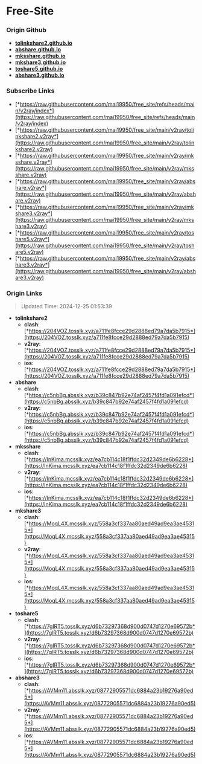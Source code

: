 # Free-Site

### Origin Github

- [**tolinkshare2.github.io**](https://github.com/tolinkshare2/tolinkshare2.github.io)
- [**abshare.github.io**](https://github.com/abshare/abshare.github.io)
- [**mksshare.github.io**](https://github.com/mksshare/mksshare.github.io)
- [**mkshare3.github.io**](https://github.com/mkshare3/mkshare3.github.io)
- [**toshare5.github.io**](https://github.com/toshare5/toshare5.github.io)
- [**abshare3.github.io**](https://github.com/abshare3/abshare3.github.io)

### Subscribe Links

- [*https://raw.githubusercontent.com/mai19950/free_site/refs/heads/main/v2ray/index*](https://raw.githubusercontent.com/mai19950/free_site/refs/heads/main/v2ray/index)
- [*https://raw.githubusercontent.com/mai19950/free_site/main/v2ray/tolinkshare2.v2ray*](https://raw.githubusercontent.com/mai19950/free_site/main/v2ray/tolinkshare2.v2ray)
- [*https://raw.githubusercontent.com/mai19950/free_site/main/v2ray/mksshare.v2ray*](https://raw.githubusercontent.com/mai19950/free_site/main/v2ray/mksshare.v2ray)
- [*https://raw.githubusercontent.com/mai19950/free_site/main/v2ray/abshare.v2ray*](https://raw.githubusercontent.com/mai19950/free_site/main/v2ray/abshare.v2ray)
- [*https://raw.githubusercontent.com/mai19950/free_site/main/v2ray/mkshare3.v2ray*](https://raw.githubusercontent.com/mai19950/free_site/main/v2ray/mkshare3.v2ray)
- [*https://raw.githubusercontent.com/mai19950/free_site/main/v2ray/toshare5.v2ray*](https://raw.githubusercontent.com/mai19950/free_site/main/v2ray/toshare5.v2ray)
- [*https://raw.githubusercontent.com/mai19950/free_site/main/v2ray/abshare3.v2ray*](https://raw.githubusercontent.com/mai19950/free_site/main/v2ray/abshare3.v2ray)

### Origin Links

> Updated Time: 2024-12-25 01:53:39

- **tolinkshare2**
  - **clash**: [*https://204VOZ.tosslk.xyz/a711fe8fcce29d2888ed79a7da5b7915*](https://204VOZ.tosslk.xyz/a711fe8fcce29d2888ed79a7da5b7915)
  - **v2ray**: [*https://204VOZ.tosslk.xyz/a711fe8fcce29d2888ed79a7da5b7915*](https://204VOZ.tosslk.xyz/a711fe8fcce29d2888ed79a7da5b7915)
  - **ios**: [*https://204VOZ.tosslk.xyz/a711fe8fcce29d2888ed79a7da5b7915*](https://204VOZ.tosslk.xyz/a711fe8fcce29d2888ed79a7da5b7915)
- **abshare**
  - **clash**: [*https://c5nbBg.absslk.xyz/b39c847b92e74af2457f4fd1a091efcd*](https://c5nbBg.absslk.xyz/b39c847b92e74af2457f4fd1a091efcd)
  - **v2ray**: [*https://c5nbBg.absslk.xyz/b39c847b92e74af2457f4fd1a091efcd*](https://c5nbBg.absslk.xyz/b39c847b92e74af2457f4fd1a091efcd)
  - **ios**: [*https://c5nbBg.absslk.xyz/b39c847b92e74af2457f4fd1a091efcd*](https://c5nbBg.absslk.xyz/b39c847b92e74af2457f4fd1a091efcd)
- **mksshare**
  - **clash**: [*https://InKima.mcsslk.xyz/ea7cb114c18f1ffdc32d2349de6b6228*](https://InKima.mcsslk.xyz/ea7cb114c18f1ffdc32d2349de6b6228)
  - **v2ray**: [*https://InKima.mcsslk.xyz/ea7cb114c18f1ffdc32d2349de6b6228*](https://InKima.mcsslk.xyz/ea7cb114c18f1ffdc32d2349de6b6228)
  - **ios**: [*https://InKima.mcsslk.xyz/ea7cb114c18f1ffdc32d2349de6b6228*](https://InKima.mcsslk.xyz/ea7cb114c18f1ffdc32d2349de6b6228)
- **mkshare3**
  - **clash**: [*https://MoqL4X.mcsslk.xyz/558a3cf337aa80aed49ad9ea3ae45315*](https://MoqL4X.mcsslk.xyz/558a3cf337aa80aed49ad9ea3ae45315)
  - **v2ray**: [*https://MoqL4X.mcsslk.xyz/558a3cf337aa80aed49ad9ea3ae45315*](https://MoqL4X.mcsslk.xyz/558a3cf337aa80aed49ad9ea3ae45315)
  - **ios**: [*https://MoqL4X.mcsslk.xyz/558a3cf337aa80aed49ad9ea3ae45315*](https://MoqL4X.mcsslk.xyz/558a3cf337aa80aed49ad9ea3ae45315)
- **toshare5**
  - **clash**: [*https://7glRT5.tosslk.xyz/d6b73297368d900d0747d1270e69572b*](https://7glRT5.tosslk.xyz/d6b73297368d900d0747d1270e69572b)
  - **v2ray**: [*https://7glRT5.tosslk.xyz/d6b73297368d900d0747d1270e69572b*](https://7glRT5.tosslk.xyz/d6b73297368d900d0747d1270e69572b)
  - **ios**: [*https://7glRT5.tosslk.xyz/d6b73297368d900d0747d1270e69572b*](https://7glRT5.tosslk.xyz/d6b73297368d900d0747d1270e69572b)
- **abshare3**
  - **clash**: [*https://AVMm11.absslk.xyz/08772905571dc6884a23b19276a90ed5*](https://AVMm11.absslk.xyz/08772905571dc6884a23b19276a90ed5)
  - **v2ray**: [*https://AVMm11.absslk.xyz/08772905571dc6884a23b19276a90ed5*](https://AVMm11.absslk.xyz/08772905571dc6884a23b19276a90ed5)
  - **ios**: [*https://AVMm11.absslk.xyz/08772905571dc6884a23b19276a90ed5*](https://AVMm11.absslk.xyz/08772905571dc6884a23b19276a90ed5)
